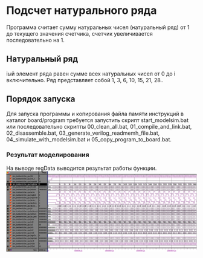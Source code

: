 # Подсчет натурального ряда

Программа считает сумму натуральных чисел (натуральный ряд) от 1 до текущего значения счетчика, счетчик увеличивается последовательно на 1.

## Натуральный ряд
iый элемент ряда равен сумме всех натуральных чисел от 0 до i включительно.
Ряд представляет собой 1, 3, 6, 10, 15, 21, 28..

## Порядок запуска

Для запуска программы и копирования файла памяти инструкций в каталог board/program требуется запустить скрипт start_modelsim.bat или последовательно скрипты 00_clean_all.bat, 01_compile_and_link.bat, 02_disassemble.bat, 03_generate_verilog_readmemh_file.bat, 04_simulate_with_modelsim.bat и 05_copy_program_to_board.bat. 

### Результат моделирования

На выводе regData выводится результат работы функции.
![Modelsim](./modelsim_modeling.jpg)


